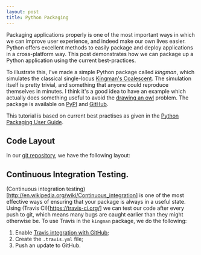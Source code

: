 ```yaml
---
layout: post
title: Python Packaging
---
```


Packaging applications properly is one of the most important ways
in which we can improve user experience, and indeed make our own lives
easier. Python offers excellent methods to easily package and
deploy applications in a cross-platform way. This post demonstrates
how we can package up a Python application using the current
best-practices.

To illustrate this, I've made a simple Python package called *kingman*, which
simulates the classical single-locus [Kingman's
Coalescent](http://en.wikipedia.org/wiki/Coalescent_theory).  The simulation
itself is pretty trivial, and something that anyone could reproduce themselves
in minutes. I think it's a good idea to have an example which actually does
something useful to avoid the [drawing an
owl](http://knowyourmeme.com/memes/how-to-draw-an-owl) problem.  The package is
available on [PyPI](https://pypi.python.org/pypi/kingman) and
[GitHub](https://github.com/jeromekelleher/kingman).

This tutorial is based on current best practises as given in the [Python
Packaging User
Guide](http://python-packaging-user-guide.readthedocs.org/en/latest/).

## Code Layout

In our [git repository](https://github.com/jeromekelleher/kingman), 
we have the following layout:


## Continuous Integration Testing.
(Continuous integration testing)[http://en.wikipedia.org/wiki/Continuous_integration]
is one of the most effective ways of ensuring that your package is always in a 
useful state. Using (Travis CI)[https://travis-ci.org/] we can test our code 
after every push to git, which means many bugs are caught earlier than they 
might otherwise be. To use Travis in the ``kingman`` package, we do the 
following:

1. Enable [Travis integration with GitHub](http://docs.travis-ci.com/user/getting-started/);
2. Create the ``.travis.yml`` file;
3. Push an update to GitHub.

